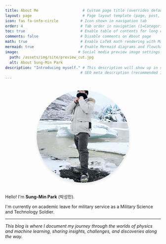 ```yaml
---
title: About Me                    # Custom page title (overrides default)
layout: page                       # Page layout template (page, post, home, categories, category, tags, tag, archives, compress, default)
icon: fas fa-info-circle          # Icon shown in navigation tab
order: 4                          # Tab order in navigation (1=Categories, 2=Tags, 3=Archives, 4=About)
toc: true                         # Enable table of contents for long content
comments: false                   # Disable comments on About page
math: true                        # Enable LaTeX math rendering with MathJax/KaTeX
mermaid: true                     # Enable Mermaid diagrams and flowcharts
image:                           # Social media preview image settings
  path: /assets/img/site/preview_cut.jpg
  alt: About Sung-Min Park
description: "Introducing myself." # This description will show up in search results and social media previews
                                  # SEO meta description (recommended 150-160 characters)
---
```



<div style="text-align: center; margin: 2rem 0;">
  <img src="/assets/img/site/avatar.png" alt="Sung-Min Park" 
       style="width: 300px; height: 300px; border-radius: 50%; 
              object-fit: cover; box-shadow: 0 4px 8px rgba(0,0,0,0.1);">
</div>

Hello! I'm **Sung-Min Park** (박성민).

<!-- 
# Background
I'm currently pursuing an integrated MS-PhD program in Physics at KAIST (Korea Advanced Institute of Science and Technology). -->

I'm currently on academic leave for military service as a Military Science and Technology Soldier.

<!-- 
My research interests lie at the fascinating intersection of **physics** and **machine learning**, where I explore how computational methods can unlock new insights into complex quantum systems. 

## Research Interests

**Physics**
- **Tensor Networks**: Efficient representations of quantum many-body states
- **Neural Network States**: Machine learning approaches to quantum many-body problems  
- **Quantum Computing & Quantum Information**: Computational aspects of quantum systems

**Machine Learning**
- **Physics-Informed Deep Learning**: Applying ML techniques to solve physics problems
- **Quantum Machine Learning**: Quantum algorithms for machine learning tasks
- **Computational Methods**: Developing efficient algorithms for complex systems

## Personal Interests

Beyond research, I enjoy **coding** and **traveling**. There's something particularly satisfying about implementing complex physical phenomena in code and creating visualizations that make abstract concepts tangible.

I find great joy in:
- Building computational tools for physics research
- Exploring new places and cultures
- Learning about emerging technologies at the intersection of science and engineering

## Philosophy

I believe that the most exciting discoveries happen at the boundaries between disciplines. By combining the rigor of physics with the power of modern computational tools, we can tackle problems that were previously intractable and gain new perspectives on fundamental questions about nature.

## Contact

Feel free to reach out if you have questions, collaboration ideas, or just want to chat about physics, machine learning, or anything in between!
-->

---

*This blog is where I document my journey through the worlds of physics and machine learning, sharing insights, challenges, and discoveries along the way.*
